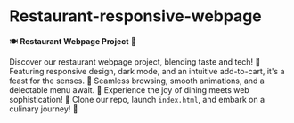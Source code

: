 # Restaurant-responsive-webpage
🍽️ **Restaurant Webpage Project** 🍔

Discover our restaurant webpage project, blending taste and tech! 🌟 Featuring responsive design, dark mode, and an intuitive add-to-cart, it's a feast for the senses. 📱 Seamless browsing, smooth animations, and a delectable menu await. 🌙 Experience the joy of dining meets web sophistication! 🍰 Clone our repo, launch `index.html`, and embark on a culinary journey! 🛒
